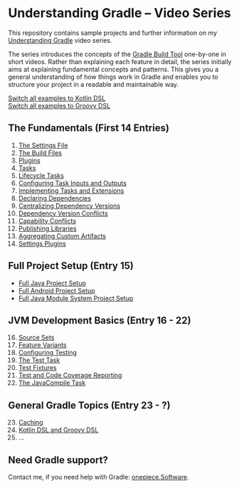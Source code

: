 # Understanding Gradle – Video Series

This repository contains sample projects and further information on my [Understanding Gradle](https://www.youtube.com/playlist?list=PLWQK2ZdV4Yl2k2OmC_gsjDpdIBTN0qqkE) video series.

The series introduces the concepts of the [Gradle Build Tool](https://github.com/gradle/gradle) one-by-one in short videos.
Rather than explaining each feature in detail, the series initially aims at explaining fundamental concepts and patterns.
This gives you a general understanding of how things work in Gradle and enables you to structure your project in a readable and maintainable way.

[Switch all examples to Kotlin DSL](https://github.com/jjohannes/understanding-gradle/tree/main)  
[Switch all examples to Groovy DSL](https://github.com/jjohannes/understanding-gradle/tree/groovy-dsl)

## The Fundamentals (First 14 Entries)

1. [The Settings File](01_The_Settings_File)
2. [The Build Files](02_The_Build_Files)
3. [Plugins](03_Plugins)
4. [Tasks](04_Tasks)
5. [Lifecycle Tasks](05_Lifecycle_Tasks)
6. [Configuring Task Inputs and Outputs](06_Configuring_Task_Inputs_And_Outputs)
7. [Implementing Tasks and Extensions](07_Implementing_Tasks_and_Extensions)
8. [Declaring Dependencies](08_Declaring_Dependencis)
9. [Centralizing Dependency Versions](09_Centralizing_Dependency_Versions)
10. [Dependency Version Conflicts](10_Dependency_Version_Conflicts)
11. [Capability Conflicts](11_Capability_Conflicts)
12. [Publishing Libraries](12_Publishing_Libraries)
13. [Aggregating Custom Artifacts](13_Aggregating_Custom_Artifacts)
14. [Settings Plugins](14_Settings_Plugins)


## Full Project Setup (Entry 15)

- [Full Java Project Setup](https://github.com/jjohannes/gradle-project-setup-howto/tree/main)
- [Full Android Project Setup](https://github.com/jjohannes/gradle-project-setup-howto/tree/android)
- [Full Java Module System Project Setup](https://github.com/jjohannes/gradle-project-setup-howto/tree/java_module_system)

## JVM Development Basics (Entry 16 - 22)

16. [Source Sets](16_Source_Sets)
17. [Feature Variants](17_Feature_Variants)
18. [Configuring Testing](18_Configuring_Testing)
19. [The Test Task](19_The_Test_Task)
20. [Test Fixtures](20_Test_Fixtures)
21. [Test and Code Coverage Reporting](21_Test_and_Code_Coverage_Reporting)
22. [The JavaCompile Task](22_The_JavaCompile_Task)

## General Gradle Topics (Entry 23 - ?)

23. [Caching](23_Caching)
24. [Kotlin DSL and Groovy DSL](24_Kotlin_DSL_and_Groovy_DSL)
25. ...


## Need Gradle support?

Contact me, if you need help with Gradle: [onepiece.Software](http://onepiece.software).
